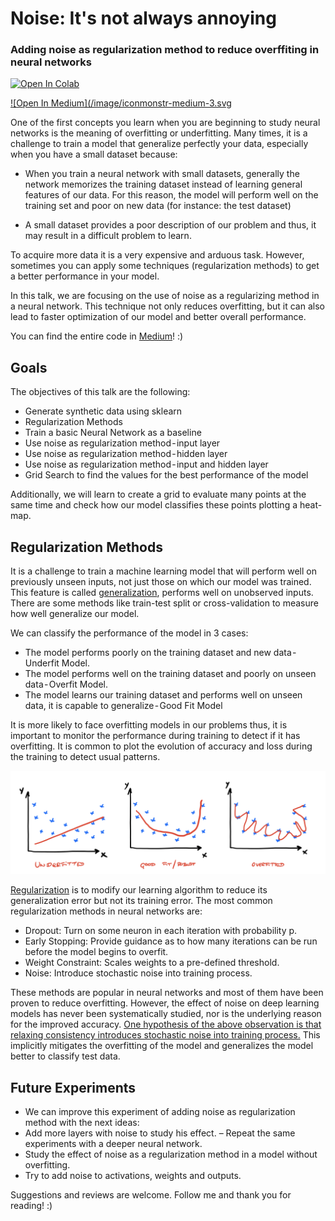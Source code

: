 # Noise: It's not always annoying
### Adding noise as regularization method to reduce overffiting in neural networks

[![Open In Colab](https://colab.research.google.com/assets/colab-badge.svg)](https://colab.research.google.com/drive/1P71Q7-C08yTlvwbI4tNJWTnkYbJyXSID)

[![Open In Medium](/image/iconmonstr-medium-3.svg](https://medium.com/@alejandrods)

One of the first concepts you learn when you are beginning to study neural networks is the meaning of overfitting or underfitting. Many times, it is a challenge to train a model that generalize perfectly your data, especially when you have a small dataset because:

- When you train a neural network with small datasets, generally the network memorizes the training dataset instead of learning general features of our data. For this reason, the model will perform well on the training set and poor on new data (for instance: the test dataset)

- A small dataset provides a poor description of our problem and thus, it may result in a difficult problem to learn.

To acquire more data it is a very expensive and arduous task. However, sometimes you can apply some techniques (regularization methods) to get a better performance in your model.

In this talk, we are focusing on the use of noise as a regularizing method in a neural network. This technique not only reduces overfitting, but it can also lead to faster optimization of our model and better overall performance.

You can find the entire code in [Medium](https://medium.com/@alejandrods)! :)

## Goals

The objectives of this talk are the following:
- Generate synthetic data using sklearn
- Regularization Methods
- Train a basic Neural Network as a baseline
- Use noise as regularization method - input layer
- Use noise as regularization method - hidden layer
- Use noise as regularization method - input and hidden layer
- Grid Search to find the values for the best performance of the model

Additionally, we will learn to create a grid to evaluate many points at the same time and check how our model classifies these points plotting a heat-map.

## Regularization Methods

It is a challenge to train a machine learning model that will perform well on previously unseen inputs, not just those on which our model was trained. This feature is called [generalization](https://books.google.es/books?id=Np9SDQAAQBAJ&pg=PA107&lpg=PA107&dq=The+central+challenge+in+machine+learning+is+that+our+algorithm+must+perform+well+on+...&source=bl&ots=kROllLy-_Z&sig=ACfU3U1FzdT_Vg1GkcsBupzbmt8YHWQvhw&hl=es&sa=X&ved=2ahUKEwiph6T22YfnAhW9DWMBHVkNDkgQ6AEwAHoECAwQAQ#v=onepage&q=The%20central%20challenge%20in%20machine%20learning%20is%20that%20our%20algorithm%20must%20perform%20well%20on%20...&f=false), performs well on unobserved inputs. There are some methods like train-test split or cross-validation to measure how well generalize our model. 

We can classify the performance of the model in 3 cases:
- The model performs poorly on the training dataset and new data - Underfit Model.
- The model performs well on the training dataset and poorly on unseen data - Overfit Model.
- The model learns our training dataset and performs well on unseen data, it is capable to generalize - Good Fit Model

It is more likely to face overfitting models in our problems thus, it is important to monitor the performance during training to detect if it has overfitting. It is common to plot the evolution of accuracy and loss during the training to detect usual patterns.

![performance_model](/image/performance.png "Underfit, Good-fit, Overfitting")

[Regularization](https://towardsdatascience.com/regularization-in-machine-learning-76441ddcf99a) is to modify our learning algorithm to reduce its generalization error but not its training error. The most common regularization methods in neural networks are:
- Dropout: Turn on some neuron in each iteration with probability p.
- Early Stopping: Provide guidance as to how many iterations can be run before the model begins to overfit.
- Weight Constraint: Scales weights to a pre-defined threshold.
- Noise: Introduce stochastic noise into training process.

These methods are popular in neural networks and most of them have been proven to reduce overfitting. However, the effect of noise on deep learning models has never been systematically studied, nor is the underlying reason for the improved accuracy. [One hypothesis of the above observation is that relaxing consistency introduces stochastic noise into training process.](https://pdfs.semanticscholar.org/d79b/a428e1cf1b8aa5d320a93166315bb30b4765.pdf) This implicitly mitigates the overfitting of the model and generalizes the model better to classify test data.

## Future Experiments
- We can improve this experiment of adding noise as regularization method with the next ideas:
- Add more layers with noise to study his effect.
– Repeat the same experiments with a deeper neural network.
- Study the effect of noise as a regularization method in a model without overfitting.
- Try to add noise to activations, weights and outputs.

Suggestions and reviews are welcome. Follow me and thank you for reading! :)
